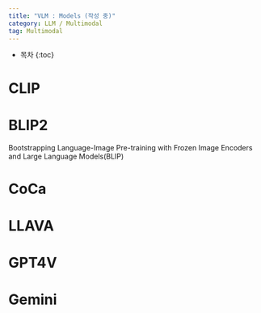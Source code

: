 ```yaml
---
title: "VLM : Models (작성 중)"
category: LLM / Multimodal
tag: Multimodal
---
```








* 목차
{:toc}









# CLIP

# BLIP2

Bootstrapping Language-Image Pre-training with Frozen Image Encoders and Large Language Models(BLIP)



# CoCa

# LLAVA

# GPT4V

# Gemini
